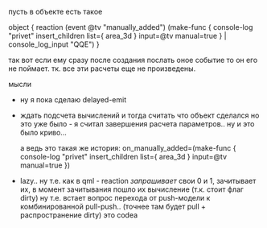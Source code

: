 пусть в объекте есть такое

object {
   reaction (event @tv "manually_added") (make-func {
         console-log "privet"
         insert_children list={ area_3d } input=@tv manual=true
       } | console_log_input "QQE")
}       
       
так вот если ему сразу после создания послать оное событие то он его не поймает.
тк. все эти расчеты еще не произведены.

мысли
- ну я пока сделаю delayed-emit
- ждать подсчета вычислений и тогда считать что объект сделался
  но это уже было - я считал завершения расчета параметров.. ну и это было криво...
  
  а ведь это такая же история:
  on_manually_added=(make-func {
    console-log "privet"
    insert_children list={ area_3d } input=@tv manual=true
   })
- lazy.. ну т.е. как в qml - reaction _запрашивает_ свои 0 и 1, зачитывает их, в момент зачитывания пошло их вычисление (т.к. стоит флаг dirty)
  ну т.е. встает вопрос перехода от push-модели к комбинированной pull-push.. (точнее там будет pull + распространение dirty)
  это codea